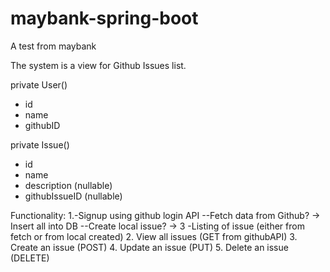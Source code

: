 # maybank-spring-boot
A test from maybank

The system is a view for Github Issues list.

private User()
- id
- name
- githubID

private Issue()
- id
- name 
- description (nullable)
- githubIssueID (nullable)

Functionality:
1.-Signup using github login API 
  --Fetch data from Github? -> Insert all into DB
  --Create local issue? -> 3
  -Listing of issue (either from fetch or from local created)
2. View all issues (GET from githubAPI)
3. Create an issue (POST)
4. Update an issue (PUT)
5. Delete an issue (DELETE)
